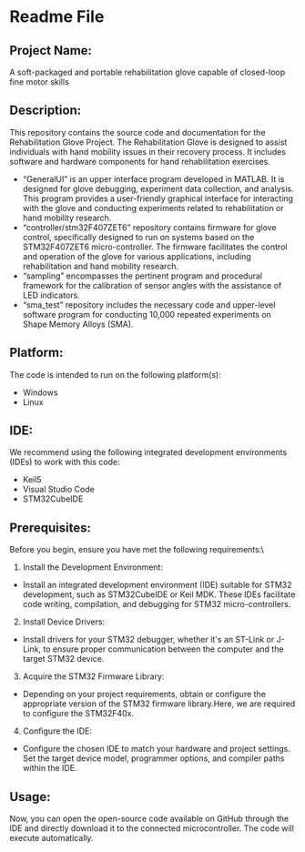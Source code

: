 # Readme File
## Project Name:
A soft-packaged and portable rehabilitation glove capable of closed-loop fine motor skills

## Description:
This repository contains the source code and documentation for the Rehabilitation Glove Project. The Rehabilitation Glove is designed to assist individuals with hand mobility issues in their recovery process. It includes software and hardware components for hand rehabilitation exercises.
- “GeneralUI” is an upper interface program developed in MATLAB. It is designed for glove debugging, experiment data collection, and analysis. This program provides a user-friendly graphical interface for interacting with the glove and conducting experiments related to rehabilitation or hand mobility research.
- “controller/stm32F407ZET6” repository contains firmware for glove control, specifically designed to run on systems based on the STM32F407ZET6 micro-controller. The firmware facilitates the control and operation of the glove for various applications, including rehabilitation and hand mobility research.
- “sampling” encompasses the pertinent program and procedural framework for the calibration of sensor angles with the assistance of LED indicators.
- “sma_test” repository includes the necessary code and upper-level software program for conducting 10,000 repeated experiments on Shape Memory Alloys (SMA).

## Platform:
The code is intended to run on the following platform(s):
- Windows
- Linux

## IDE:
We recommend using the following integrated development environments (IDEs) to work with this code:
- Keil5
- Visual Studio Code
- STM32CubeIDE

## Prerequisites:
Before you begin, ensure you have met the following requirements:\
1. Install the Development Environment:
  - Install an integrated development environment (IDE) suitable for STM32 development, such as STM32CubeIDE or Keil MDK. These IDEs facilitate code writing, compilation, and debugging for STM32 micro-controllers.
2. Install Device Drivers:
  - Install drivers for your STM32 debugger, whether it's an ST-Link or J-Link, to ensure proper communication between the computer and the target STM32 device.
3. Acquire the STM32 Firmware Library:
  - Depending on your project requirements, obtain or configure the appropriate version of the STM32 firmware library.Here, we are required to configure the STM32F40x.
4. Configure the IDE:
  - Configure the chosen IDE to match your hardware and project settings. Set the target device model, programmer options, and compiler paths within the IDE.

## Usage:
Now, you can open the open-source code available on GitHub through the IDE and directly download it to the connected microcontroller. The code will execute automatically.








